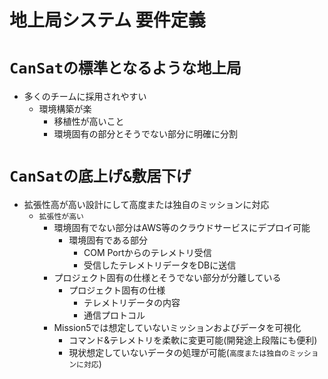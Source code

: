 # 地上局システム 要件定義

# `CanSatの標準となるような地上局`
- 多くのチームに採用されやすい
     - 環境構築が楽
        - 移植性が高いこと
        - 環境固有の部分とそうでない部分に明確に分割

# `CanSatの底上げ&敷居下げ`
- 拡張性高が高い設計にして高度または独自のミッションに対応
    - `拡張性が高い`
        - 環境固有でない部分はAWS等のクラウドサービスにデプロイ可能
            - 環境固有である部分
                - COM Portからのテレメトリ受信
                - 受信したテレメトリデータをDBに送信
        - プロジェクト固有の仕様とそうでない部分が分離している
            - プロジェクト固有の仕様
                - テレメトリデータの内容
                - 通信プロトコル
        - Mission5では想定していないミッションおよびデータを可視化
            - コマンド&テレメトリを柔軟に変更可能(開発途上段階にも便利)
            - 現状想定していないデータの処理が可能(`高度または独自のミッションに対応`)
